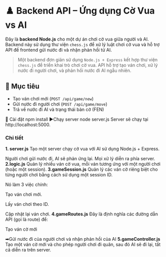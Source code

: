# ♟️ Backend API – Ứng dụng Cờ Vua vs AI

Đây là **backend Node.js** cho một dự án chơi cờ vua giữa người và AI. Backend này sử dụng thư viện `chess.js` để xử lý luật chơi cờ vua và hỗ trợ API để frontend gửi nước đi và nhận phản hồi từ AI.
> Một backend đơn giản sử dụng `Node.js + Express` kết hợp thư viện `chess.js` để triển khai trò chơi cờ vua.
> API hỗ trợ tạo ván chơi, xử lý nước đi người chơi, và phản hồi nước đi AI ngẫu nhiên.

## 📌 Mục tiêu

-  Tạo ván chơi mới (`POST /api/game/new`)
-  Gửi nước đi người chơi (`POST /api/game/move`)
-  Trả về nước đi AI và trạng thái bàn cờ (FEN)

🔧 Cài đặt
npm install
▶Chạy server
node server.js
Server sẽ chạy tại http://localhost:5000.
### Chi tiết
**1. server.js**
Tạo một server chạy cờ vua với AI sử dụng Node.js + Express.

Người chơi gửi nước đi, AI sẽ phản ứng lại. Mọi xử lý diễn ra phía server.
**2.logic.js**
Quản lý nhiều ván cờ vua, mỗi ván tương ứng với một người chơi (hoặc một session).
**3.gameSession.js**
Quản lý các ván cờ riêng biệt cho từng người chơi bằng cách sử dụng một session ID.

Nó làm 3 việc chính:

Tạo ván chơi mới.

Lấy ván chơi theo ID.

Cập nhật lại ván chơi.
**4.gameRoutes.js**
Đây là định nghĩa các đường dẫn API (gọi là route) để:

Tạo ván cờ mới

➡Gửi nước đi của người chơi và nhận phản hồi của AI
**5.gameController.js**
Tạo một ván cờ mới và cho phép người chơi đi quân, sau đó AI sẽ đi lại, tất cả diễn ra trên server.

